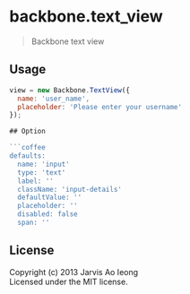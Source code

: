 # backbone.text_view

> Backbone text view

## Usage

```js
view = new Backbone.TextView({
  name: 'user_name',
  placeholder: 'Please enter your username'
});

## Option

```coffee
defaults:
  name: 'input'
  type: 'text'
  label: ''
  className: 'input-details'
  defaultValue: ''
  placeholder: ''
  disabled: false
  span: ''
```

## License

Copyright (c) 2013 Jarvis Ao Ieong   
Licensed under the MIT license.
